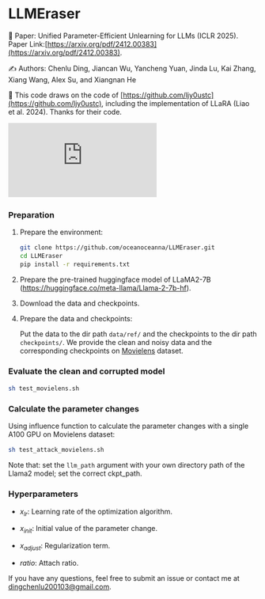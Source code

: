 # LLMEraser

📖 Paper: Unified Parameter-Efficient Unlearning for LLMs (ICLR 2025). Paper Link:[https://arxiv.org/pdf/2412.00383](https://arxiv.org/pdf/2412.00383).

✍️ Authors: Chenlu Ding, Jiancan Wu, Yancheng Yuan, Jinda Lu, Kai Zhang, Xiang Wang, Alex Su, and Xiangnan He

🌸 This code draws on the code of [https://github.com/ljy0ustc](https://github.com/ljy0ustc), including the implementation of LLaRA (Liao et al. 2024). Thanks for their code.

![](https://github.com/oceanoceanna/LLMEraser/blob/main/f01.pdf)

### Preparation

1. Prepare the environment: 

   ```sh
   git clone https://github.com/oceanoceanna/LLMEraser.git
   cd LLMEraser
   pip install -r requirements.txt
   ```

2. Prepare the pre-trained huggingface model of LLaMA2-7B (https://huggingface.co/meta-llama/Llama-2-7b-hf).

3. Download the data and checkpoints.

4. Prepare the data and checkpoints:

   Put the data to the dir path `data/ref/` and the checkpoints to the dir path `checkpoints/`. We provide the clean and noisy data and the corresponding checkpoints on [Movielens](https://github.com/ljy0ustc) dataset.
   
### Evaluate the clean and corrupted model 
```sh
sh test_movielens.sh
```

### Calculate the parameter changes

Using influence function to calculate the parameter changes with a single A100 GPU on Movielens dataset:

```sh
sh test_attack_movielens.sh
```

Note that: set the `llm_path` argument with your own directory path of the Llama2 model; set the correct ckpt_path.

### Hyperparameters

- $x_{lr}$: Learning rate of the optimization algorithm.

- $x_{init}$: Initial value of the parameter change.

- $x_{adjust}$: Regularization term.

- $ratio$: Attach ratio.

If you have any questions, feel free to submit an issue or contact me at dingchenlu200103@gmail.com.
